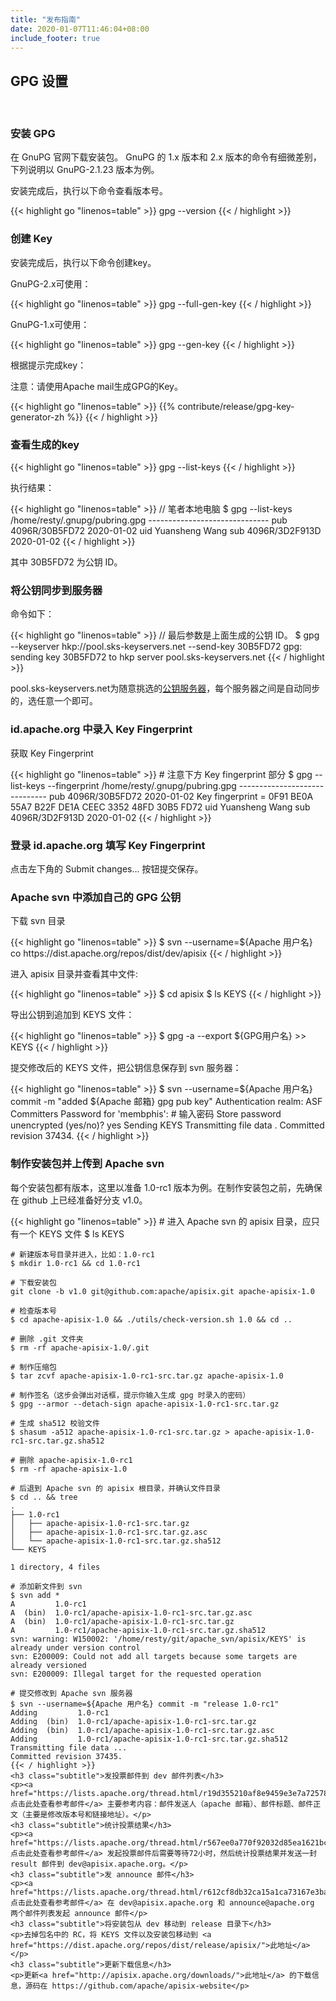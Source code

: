 ```yaml
---
title: "发布指南"
date: 2020-01-07T11:46:04+08:00
include_footer: true
---
```


<div class="release-guide">
  <section>
    <h2 class="title">GPG 设置</h2>
    <br />
    <h3 class="subtitle">安装 GPG</h3>
    <p>在 GnuPG 官网下载安装包。 GnuPG 的 1.x 版本和 2.x 版本的命令有细微差别，下列说明以 GnuPG-2.1.23 版本为例。</p>
    <p>安装完成后，执行以下命令查看版本号。</p>
    {{< highlight go "linenos=table" >}}
    gpg --version
    {{< / highlight >}}
    <h3 class="subtitle">创建 Key</h3>
    <p>安装完成后，执行以下命令创建key。</p>
    <p>GnuPG-2.x可使用：</p>
    {{< highlight go "linenos=table" >}}
    gpg --full-gen-key
    {{< / highlight >}}
    <p>GnuPG-1.x可使用：</p>
    {{< highlight go "linenos=table" >}}
    gpg --gen-key
    {{< / highlight >}}
    <p>根据提示完成key：</p>
    <p class="warning">注意：请使用Apache mail生成GPG的Key。</p>
    {{< highlight go "linenos=table" >}}
    {{% contribute/release/gpg-key-generator-zh %}}
    {{< / highlight >}}
    <h3 class="subtitle">查看生成的key</h3>
    {{< highlight go "linenos=table" >}}
    gpg --list-keys
    {{< / highlight >}}
    <p>执行结果：</p>
    {{< highlight go "linenos=table" >}}
    // 笔者本地电脑
    $ gpg --list-keys
    /home/resty/.gnupg/pubring.gpg
    ------------------------------
    pub   4096R/30B5FD72 2020-01-02
    uid   Yuansheng Wang <membphis@apache.org>
    sub   4096R/3D2F913D 2020-01-02
    {{< / highlight >}}
    <p>其中 30B5FD72 为公钥 ID。</p>
    <h3 class="subtitle">将公钥同步到服务器</h3>
    <p>命令如下：</p>
    {{< highlight go "linenos=table" >}}
    // 最后参数是上面生成的公钥 ID。
    $ gpg --keyserver hkp://pool.sks-keyservers.net --send-key 30B5FD72
    gpg: sending key 30B5FD72 to hkp server pool.sks-keyservers.net
    {{< / highlight >}}
    <p>pool.sks-keyservers.net为随意挑选的<a href="https://sks-keyservers.net/status/" target="_blank">公钥服务器</a>，每个服务器之间是自动同步的，选任意一个即可。</p>
    <h3 class="subtitle">id.apache.org 中录入 Key Fingerprint</h3>
    <p>获取 Key Fingerprint</p>
    {{< highlight go "linenos=table" >}}
    # 注意下方 Key fingerprint 部分
    $ gpg --list-keys --fingerprint
    /home/resty/.gnupg/pubring.gpg
    ------------------------------
    pub   4096R/30B5FD72 2020-01-02
          Key fingerprint = 0F91 BE0A 55A7 B22F DE1A  CEEC 3352 48FD 30B5 FD72
    uid                  Yuansheng Wang <membphis@apache.org>
    sub   4096R/3D2F913D 2020-01-02
    {{< / highlight >}}
    <h3 class="subtitle">登录 id.apache.org 填写 Key Fingerprint</h3>
    <p>点击左下角的 Submit changes... 按钮提交保存。</p>
    <h3 class="subtitle">Apache svn 中添加自己的 GPG 公钥</h3>
    <p>下载 svn 目录</p>
    {{< highlight go "linenos=table" >}}
    $ svn --username=${Apache 用户名} co https://dist.apache.org/repos/dist/dev/apisix
    {{< / highlight >}}
    <p>进入 apisix 目录并查看其中文件:</p>
    {{< highlight go "linenos=table" >}}
    $ cd apisix
    $ ls
    KEYS
    {{< / highlight >}}
    <p>导出公钥到追加到 KEYS 文件：</p>
    {{< highlight go "linenos=table" >}}
    $ gpg -a --export ${GPG用户名}  >> KEYS
    {{< / highlight >}}
    <p>提交修改后的 KEYS 文件，把公钥信息保存到 svn 服务器：</p>
    {{< highlight go "linenos=table" >}}
    $ svn --username=${Apache 用户名} commit -m "added ${Apache 邮箱} gpg pub key"
    Authentication realm: <https://dist.apache.org:443> ASF Committers
    Password for 'membphis': # 输入密码
    Store password unencrypted (yes/no)? yes
    Sending        KEYS
    Transmitting file data .
    Committed revision 37434.
    {{< / highlight >}}
    <h3 class="subtitle">制作安装包并上传到 Apache svn</h3>
    <p>每个安装包都有版本，这里以准备 1.0-rc1 版本为例。在制作安装包之前，先确保在 github 上已经准备好分支 v1.0。</p>
    {{< highlight go "linenos=table" >}}
    # 进入 Apache svn 的 apisix 目录，应只有一个 KEYS 文件
    $ ls
    KEYS

    # 新建版本号目录并进入，比如：1.0-rc1
    $ mkdir 1.0-rc1 && cd 1.0-rc1

    # 下载安装包
    git clone -b v1.0 git@github.com:apache/apisix.git apache-apisix-1.0

    # 检查版本号
    $ cd apache-apisix-1.0 && ./utils/check-version.sh 1.0 && cd ..

    # 删除 .git 文件夹
    $ rm -rf apache-apisix-1.0/.git

    # 制作压缩包
    $ tar zcvf apache-apisix-1.0-rc1-src.tar.gz apache-apisix-1.0

    # 制作签名（这步会弹出对话框，提示你输入生成 gpg 时录入的密码）
    $ gpg --armor --detach-sign apache-apisix-1.0-rc1-src.tar.gz

    # 生成 sha512 校验文件
    $ shasum -a512 apache-apisix-1.0-rc1-src.tar.gz > apache-apisix-1.0-rc1-src.tar.gz.sha512

    # 删除 apache-apisix-1.0-rc1
    $ rm -rf apache-apisix-1.0

    # 后退到 Apache svn 的 apisix 根目录，并确认文件目录
    $ cd .. && tree
    .
    ├── 1.0-rc1
    │   ├── apache-apisix-1.0-rc1-src.tar.gz
    │   ├── apache-apisix-1.0-rc1-src.tar.gz.asc
    │   └── apache-apisix-1.0-rc1-src.tar.gz.sha512
    └── KEYS

    1 directory, 4 files

    # 添加新文件到 svn
    $ svn add *
    A         1.0-rc1
    A  (bin)  1.0-rc1/apache-apisix-1.0-rc1-src.tar.gz.asc
    A  (bin)  1.0-rc1/apache-apisix-1.0-rc1-src.tar.gz
    A         1.0-rc1/apache-apisix-1.0-rc1-src.tar.gz.sha512
    svn: warning: W150002: '/home/resty/git/apache_svn/apisix/KEYS' is already under version control
    svn: E200009: Could not add all targets because some targets are already versioned
    svn: E200009: Illegal target for the requested operation

    # 提交修改到 Apache svn 服务器
    $ svn --username=${Apache 用户名} commit -m "release 1.0-rc1"
    Adding         1.0-rc1
    Adding  (bin)  1.0-rc1/apache-apisix-1.0-rc1-src.tar.gz
    Adding  (bin)  1.0-rc1/apache-apisix-1.0-rc1-src.tar.gz.asc
    Adding         1.0-rc1/apache-apisix-1.0-rc1-src.tar.gz.sha512
    Transmitting file data ...
    Committed revision 37435.
    {{< / highlight >}}
    <h3 class="subtitle">发投票邮件到 dev 邮件列表</h3>
    <p><a href="https://lists.apache.org/thread.html/r19d355210af8e9459e3e7a72578c511a13b226e5214ade3edf41c965%40%3Cdev.apisix.apache.org%3E">点击此处查看参考邮件</a> 主要参考内容：邮件发送人（apache 邮箱）、邮件标题、邮件正文（主要是修改版本号和链接地址）。</p>
    <h3 class="subtitle">统计投票结果</h3>
    <p><a href="https://lists.apache.org/thread.html/r567ee0a770f92032d85ea1621bc756772e6d0ab033f299642f1f623d%40%3Cdev.apisix.apache.org%3E">点击此处查看参考邮件</a> 发起投票邮件后需要等待72小时，然后统计投票结果并发送一封 result 邮件到 dev@apisix.apache.org。</p>
    <h3 class="subtitle">发 announce 邮件</h3>
    <p><a href="https://lists.apache.org/thread.html/r612cf8db32ca15a1ca73167e3baf89ca9ab30100368b200d495d39a3%40%3Cdev.apisix.apache.org%3E">点击此处查看参考邮件</a> 在 dev@apisix.apache.org 和 announce@apache.org 两个邮件列表发起 announce 邮件</p>
    <h3 class="subtitle">将安装包从 dev 移动到 release 目录下</h3>
    <p>去掉包名中的 RC，将 KEYS 文件以及安装包移动到 <a href="https://dist.apache.org/repos/dist/release/apisix/">此地址</a></p>
    <h3 class="subtitle">更新下载信息</h3>
    <p>更新<a href="http://apisix.apache.org/downloads/">此地址</a> 的下载信息，源码在 https://github.com/apache/apisix-website</p>
  </section>
</div>
